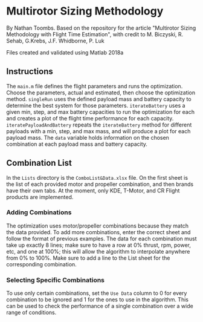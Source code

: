 # Multirotor Sizing Methodology
By Nathan Toombs. Based on the repository for the article "Multirotor Sizing Methodology with Flight Time Estimation", with credit to M. Biczyski, R. Sehab, G.Krebs, J.F. Whidborne, P. Luk

Files created and validated using Matlab 2018a

## Instructions
The `main.m` file defines the flight parameters and runs the optimization. Choose the parameters, actual and estimated, then choose the optimization method. `singleRun` uses the defined payload mass and battery capacity to determine the best system for those parameters. `iterateBattery` uses a given min, step, and max battery capacities to run the optimization for each and creates a plot of the flight time performance for each capacity. `iteratePayloadAndBattery` repeats the `iterateBattery` method for different payloads with a min, step, and max mass, and will produce a plot for each payload mass. The `data` variable holds information on the chosen combination at each payload mass and battery capacity.

## Combination List
In the `Lists` directory is the `ComboList&Data.xlsx` file. On the first sheet is the list of each provided motor and propeller combination, and then brands have their own tabs. At the moment, only KDE, T-Motor, and CR Flight products are implemented.

### Adding Combinations
The optimization uses motor/propeller combinations because they match the data provided. To add more combinations, enter the correct sheet and follow the format of previous examples. The data for each combination must take up exactly 8 lines; make sure to have a row at 0% thrust, rpm, power, etc, and one at 100%; this will allow the algorithm to interpolate anywhere from 0% to 100%. Make sure to add a line to the List sheet for the corresponding combination.

### Selecting Specific Combinations
To use only certain combinations, set the `Use Data` column to 0 for every combination to be ignored and 1 for the ones to use in the algorithm. This can be used to check the performance of a single combination over a wide range of conditions.
